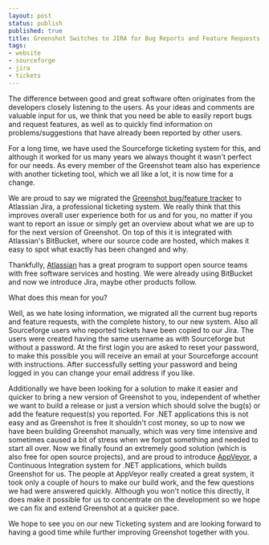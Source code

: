 ```yaml
---
layout: post
status: publish
published: true
title: Greenshot Switches to JIRA for Bug Reports and Feature Requests
tags:
- website
- sourceforge
- jira
- tickets
---
```

<p>The difference between good and great software often originates from the developers closely listening to the users. As your ideas and comments are valuable input for us, we think that you need be able to easily report bugs and request features, as well as to quickly find information on problems/suggestions that have already been reported by other users.</p>
<p>For a long time, we have used the Sourceforge ticketing system for this, and although it worked for us many years we always thought it wasn't perfect for our needs. As every member of the Greenshot team also has experience with another ticketing tool, which we all like a lot, it is now time for a change.</p>
<p>We are proud to say we migrated the <a href="/tickets/" target="_blank">Greenshot bug/feature tracker</a> to Atlassian Jira, a professional ticketing system. We really think that this improves overall user experience both for us and for you, no matter if you want to report an issue or simply get an overview about what we are up to for the next version of Greenshot. On top of this it is integrated with Atlassian's BitBucket, where our source code are hosted, which makes it easy to spot what exactly has been changed and why.</p>
<p>Thankfully, <a href="https://www.atlassian.com/" target="_blank">Atlassian</a> has a great program to support open source teams with free software services and hosting. We were already using BitBucket and now we introduce Jira, maybe other products follow.</p>
<p>What does this mean for you?</p>
<p>Well, as we hate losing information, we migrated all the current bug reports and feature requests, with the complete history, to our new system. Also all Sourceforge users who reported tickets have been copied to our Jira. The users were created having the same username as with Sourceforge but without a password. At the first login you are asked to reset your password, to make this possible you will receive an email at your Sourceforge account with instructions. After successfully setting your password and being logged in you can change your email address if you like.</p>
<p>Additionally we have been looking for a solution to make it easier and quicker to bring a new version of Greenshot to you, independent of whether we want to build a release or just a version which should solve the bug(s) or add the feature request(s) you reported. For .NET applications this is not easy and as Greenshot is free it shouldn't cost money, so up to now we have been building Greenshot manually, which was very time intensive and sometimes caused a bit of stress when we forgot something and needed to start all over. Now we finally found an extremely good solution (which is also free for open source projects), and are proud to introduce <a href="http://www.appveyor.com/" target="_blank">AppVeyor</a>, a Continuous Integration system for .NET applications, which builds Greenshot for us. The people at AppVeyor really created a great system, it took only a couple of hours to make our build work, and the few questions we had were answered quickly. Although you won't notice this directly, it does make it possible for us to concentrate on the development so we hope we can fix and extend Greenshot at a quicker pace.</p>
<p>We hope to see you on our new Ticketing system and are looking forward to having a good time while further improving Greenshot together with you.</p>
